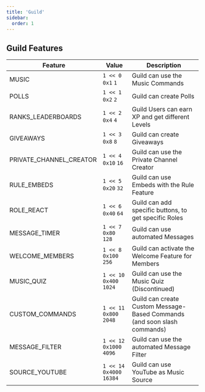 ```yaml
---
title: 'Guild'
sidebar:
  order: 1
---
```


## Guild Features

| Feature                   | Value                         | Description |
| ------------------------- | ----------------------------- | ----------- |
| MUSIC                     | `1 << 0` `0x1` `1`            | Guild can use the Music Commands |
| POLLS                     | `1 << 1` `0x2` `2`            | Guild can create Polls |
| RANKS_LEADERBOARDS        | `1 << 2` `0x4` `4`            | Guild Users can earn XP and get different Levels |
| GIVEAWAYS                 | `1 << 3` `0x8` `8`            | Guild can create Giveaways |
| PRIVATE_CHANNEL_CREATOR   | `1 << 4` `0x10` `16`          | Guild can use the Private Channel Creator |
| RULE_EMBEDS               | `1 << 5` `0x20` `32`          | Guild can use Embeds with the Rule Feature |
| ROLE_REACT                | `1 << 6` `0x40` `64`          | Guild can add specific buttons, to get specific Roles |
| MESSAGE_TIMER             | `1 << 7` `0x80` `128`         | Guild can use automated Messages |
| WELCOME_MEMBERS           | `1 << 8` `0x100` `256`        | Guild can activate the Welcome Feature for Members |
| MUSIC_QUIZ                | `1 << 10` `0x400` `1024`      | Guild can use the Music Quiz (Discontinued) |
| CUSTOM_COMMANDS           | `1 << 11` `0x800` `2048`      | Guild can create Custom Message-Based Commands (and soon slash commands) |
| MESSAGE_FILTER            | `1 << 12` `0x1000` `4096`     | Guild can use the automated Message Filter |
| SOURCE_YOUTUBE            | `1 << 14` `0x4000` `16384`    | Guild can use YouTube as Music Source |
